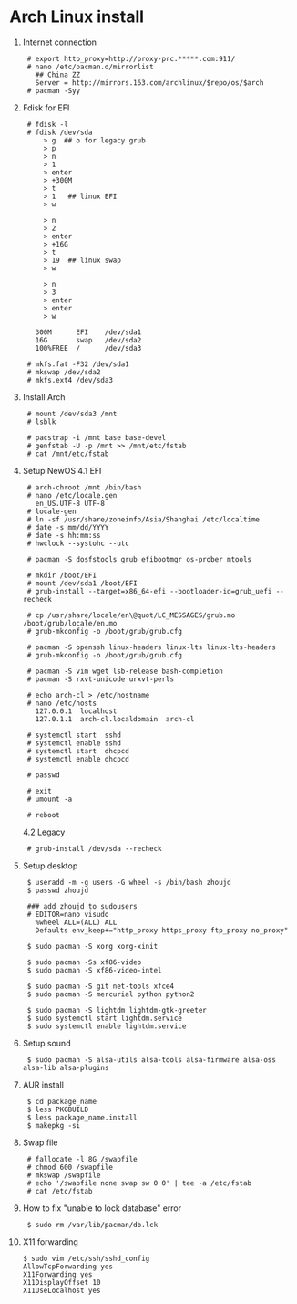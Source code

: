 Arch Linux install
==================

1. Internet connection

        # export http_proxy=http://proxy-prc.*****.com:911/
        # nano /etc/pacman.d/mirrorlist
          ## China ZZ
          Server = http://mirrors.163.com/archlinux/$repo/os/$arch
        # pacman -Syy

2. Fdisk for EFI

        # fdisk -l
        # fdisk /dev/sda
            > g  ## o for legacy grub
            > p
            > n
            > 1
            > enter
            > +300M
            > t
            > 1   ## linux EFI
            > w

            > n
            > 2
            > enter
            > +16G
            > t
            > 19  ## linux swap
            > w

            > n
            > 3
            > enter
            > enter
            > w

          300M      EFI    /dev/sda1
          16G       swap   /dev/sda2
          100%FREE  /      /dev/sda3

        # mkfs.fat -F32 /dev/sda1
        # mkswap /dev/sda2
        # mkfs.ext4 /dev/sda3

3. Install Arch

        # mount /dev/sda3 /mnt
        # lsblk

        # pacstrap -i /mnt base base-devel
        # genfstab -U -p /mnt >> /mnt/etc/fstab
        # cat /mnt/etc/fstab

4. Setup NewOS 
    4.1 EFI

        # arch-chroot /mnt /bin/bash
        # nano /etc/locale.gen
          en_US.UTF-8 UTF-8
        # locale-gen
        # ln -sf /usr/share/zoneinfo/Asia/Shanghai /etc/localtime
        # date -s mm/dd/YYYY
        # date -s hh:mm:ss
        # hwclock --systohc --utc

        # pacman -S dosfstools grub efibootmgr os-prober mtools

        # mkdir /boot/EFI
        # mount /dev/sda1 /boot/EFI
        # grub-install --target=x86_64-efi --bootloader-id=grub_uefi --recheck

        # cp /usr/share/locale/en\@quot/LC_MESSAGES/grub.mo /boot/grub/locale/en.mo
        # grub-mkconfig -o /boot/grub/grub.cfg

        # pacman -S openssh linux-headers linux-lts linux-lts-headers
        # grub-mkconfig -o /boot/grub/grub.cfg

        # pacman -S vim wget lsb-release bash-completion
        # pacman -S rxvt-unicode urxvt-perls

        # echo arch-cl > /etc/hostname
        # nano /etc/hosts
          127.0.0.1  localhost
          127.0.1.1  arch-cl.localdomain  arch-cl

        # systemctl start  sshd
        # systemctl enable sshd
        # systemctl start  dhcpcd
        # systemctl enable dhcpcd

        # passwd

        # exit
        # umount -a

        # reboot

    4.2 Legacy

        # grub-install /dev/sda --recheck
 
5. Setup desktop

        $ useradd -m -g users -G wheel -s /bin/bash zhoujd
        $ passwd zhoujd

        ### add zhoujd to sudousers
        # EDITOR=nano visudo
          %wheel ALL=(ALL) ALL
          Defaults env_keep+="http_proxy https_proxy ftp_proxy no_proxy"

        $ sudo pacman -S xorg xorg-xinit

        $ sudo pacman -Ss xf86-video
        $ sudo pacman -S xf86-video-intel

        $ sudo pacman -S git net-tools xfce4
        $ sudo pacman -S mercurial python python2

        $ sudo pacman -S lightdm lightdm-gtk-greeter
        $ sudo systemctl start lightdm.service
        $ sudo systemctl enable lightdm.service

6. Setup sound

        $ sudo pacman -S alsa-utils alsa-tools alsa-firmware alsa-oss alsa-lib alsa-plugins

7. AUR install

        $ cd package_name
        $ less PKGBUILD
        $ less package_name.install
        $ makepkg -si

8. Swap file

        # fallocate -l 8G /swapfile
        # chmod 600 /swapfile
        # mkswap /swapfile
        # echo '/swapfile none swap sw 0 0' | tee -a /etc/fstab
        # cat /etc/fstab

9. How to fix "unable to lock database" error

        $ sudo rm /var/lib/pacman/db.lck

10. X11 forwarding

        $ sudo vim /etc/ssh/sshd_config
        AllowTcpForwarding yes
        X11Forwarding yes
        X11DisplayOffset 10
        X11UseLocalhost yes

